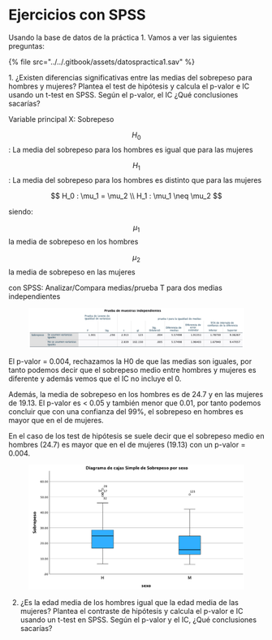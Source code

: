 # Ejercicios con SPSS

Usando la base de datos de la práctica 1. Vamos a ver las siguientes preguntas:

{% file src="../../.gitbook/assets/datospractica1.sav" %}

1\. ¿Existen diferencias significativas entre las medias del sobrepeso para hombres y mujeres? Plantea el test de hipótesis y calcula el p-valor e IC usando un t-test en SPSS. Según el p-valor, el IC ¿Qué conclusiones sacarías?

Variable principal X: Sobrepeso

$$H_0$$: La media del sobrepeso para los hombres es igual que para las mujeres

$$H_1$$: La media del sobrepeso para los hombres es distinto que para las mujeres

&#x20;

$$
H_0 : \mu_1 = \mu_2 \\
H_1 : \mu_1 \neq \mu_2
$$

siendo:

&#x20;$$\mu_1$$ la media de sobrepeso en los hombres

&#x20;$$\mu_2$$ la media de sobrepeso en las mujeres

con SPSS: Analizar/Compara medias/prueba T para dos medias independientes

&#x20;

<figure><img src="../../.gitbook/assets/image (20).png" alt=""><figcaption></figcaption></figure>

El p-valor = 0.004, rechazamos la H0 de que las medias son iguales, por tanto podemos decir que el sobrepeso medio entre hombres y mujeres es diferente y además vemos que el IC no incluye el 0.&#x20;

Además, la media de sobrepeso en los hombres es de 24.7 y en las mujeres de 19.13. El p-valor es < 0.05 y también menor que 0.01, por tanto podemos concluir que con una confianza del 99%, el sobrepeso en hombres es mayor que en el de mujeres.

En el caso de los test de hipótesis se suele decir que el sobrepeso medio en hombres (24.7) es mayor que en el de mujeres (19.13) con un p-valor = 0.004.

<figure><img src="../../.gitbook/assets/image (6).png" alt=""><figcaption></figcaption></figure>

2. ¿Es la edad media de los hombres igual que la edad media de las mujeres? Plantea el contraste de hipótesis y calcula el p-valor e IC usando un t-test en SPSS. Según el p-valor y el IC, ¿Qué conclusiones sacarías?



&#x20;
